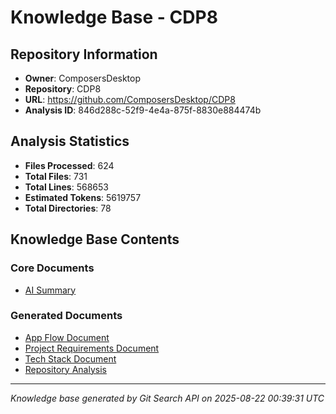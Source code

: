# Knowledge Base - CDP8

## Repository Information
- **Owner**: ComposersDesktop
- **Repository**: CDP8
- **URL**: https://github.com/ComposersDesktop/CDP8
- **Analysis ID**: 846d288c-52f9-4e4a-875f-8830e884474b

## Analysis Statistics
- **Files Processed**: 624
- **Total Files**: 731
- **Total Lines**: 568653
- **Estimated Tokens**: 5619757
- **Total Directories**: 78

## Knowledge Base Contents

### Core Documents
- [AI Summary](summary.md)

### Generated Documents
- [App Flow Document](app_flow_document.md)
- [Project Requirements Document](project_requirements_document.md)
- [Tech Stack Document](tech_stack_document.md)
- [Repository Analysis](repository_analysis.md)

---
*Knowledge base generated by Git Search API on 2025-08-22 00:39:31 UTC*
